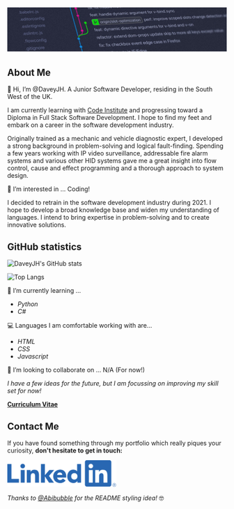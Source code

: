 # ![A forked workflow](./banner.jpg)

## About Me

👋 Hi, I’m @DaveyJH. A Junior Software Developer, residing in the South West of
the UK.

I am currently learning with [Code Institute](https://www.codeinstitute.net) and
progressing toward a Diploma in Full Stack Software Development. I hope to find
my feet and embark on a career in the software development industry.

Originally trained as a mechanic and vehicle diagnostic expert, I developed a
strong background in problem-solving and logical fault-finding. Spending a few
years working with IP video surveillance, addressable fire alarm systems and
various other HID systems gave me a great insight into flow control, cause and
effect programming and a thorough approach to system design.

👀 I’m interested in ... Coding!

I decided to retrain in the software development industry during 2021. I hope to
develop a broad knowledge base and widen my understanding of languages. I intend
to bring expertise in problem-solving and to create innovative solutions.

## GitHub statistics

![DaveyJH's GitHub stats](https://github-readme-stats.vercel.app/api?username=DaveyJH&show_icons=true&theme=radical)

![Top Langs](https://github-readme-stats.vercel.app/api/top-langs/?username=DaveyJH&layout=compact&theme=radical)

🌱 I’m currently learning ...

- *Python*
- *C#*

:computer: Languages I am comfortable working with are...
  
- *HTML*
- *CSS*
- *Javascript*

💞️ I’m looking to collaborate on ... N/A (For now!)

*I have a few ideas for the future, but I am focussing on improving my skill set
for now!*

**[Curriculum Vitae](./cv.pdf)**

## Contact Me

If you have found something through my portfolio which really piques
your curiosity, **don't hesitate to get in touch:**

[<img src="./linked-in.png" width="250">](https://www.linkedin.com/in/davejhorrocks/)

*Thanks to [@Abibubble](https://github.com/Abibubble) for the README styling idea!* :nerd_face:
